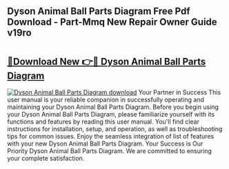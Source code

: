 ## Dyson Animal Ball Parts Diagram Free Pdf Download - Part-Mmq New Repair Owner Guide v19ro

# <h2><a href="http://dfho8ce.blite.top/?on=Dyson+Animal+Ball+Parts+Diagram">🔗Download New 👉🔴 Dyson Animal Ball Parts Diagram</a></h2>

[![Dyson Animal Ball Parts Diagram download](https://i.imgur.com/lujVjoI.png)](http://dfho8ce.blite.top/?on=Dyson+Animal+Ball+Parts+Diagram)
Your Partner in Success This user manual is your reliable companion in successfully operating and maintaining your Dyson Animal Ball Parts Diagram. Before you begin using your Dyson Animal Ball Parts Diagram, please familiarize yourself with its functions and features by reading this user manual. You'll find clear instructions for installation, setup, and operation, as well as troubleshooting tips for common issues. Enjoy the seamless integration of list of features with your new Dyson Animal Ball Parts Diagram. Your Success is Our Priority Dyson Animal Ball Parts Diagram. We are committed to ensuring your complete satisfaction.
